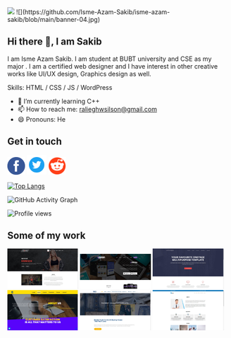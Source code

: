 
<img src="https://github.com/Isme-Azam-Sakib/isme-azam-sakib/blob/main/animation_500_l5xm2htm.gif" width="30%" margin-left="auto">
![](https://github.com/Isme-Azam-Sakib/isme-azam-sakib/blob/main/banner-04.jpg)

## Hi there 👋, I am Sakib 
I am Isme Azam Sakib. I am student at BUBT university and CSE as my major . I am a certified web designer and I have interest in other creative works like UI/UX design, Graphics design as well.




Skills: HTML / CSS / JS / WordPress

- 🌱 I’m currently learning C++ 
- 📫 How to reach me: ralieghwsilson@gmail.com 
- 😄 Pronouns: He 

## Get in touch
[<img src='https://github.com/Isme-Azam-Sakib/isme-azam-sakib/blob/main/facebook%20logo.png' alt='facebook' height='40'>](https://www.facebook.com/raliegh.wilson.7)
[<img src='https://github.com/Isme-Azam-Sakib/isme-azam-sakib/blob/main/twt.png' alt='twitter' height='45'>](https://twitter.com/sakib220916)
[<img src='https://github.com/Isme-Azam-Sakib/isme-azam-sakib/blob/main/reddit.png' alt='reddit' height='40'>](https://www.reddit.com/user/EmergencyHoneydew9)


[![Top Langs](https://github-readme-stats.vercel.app/api/top-langs/?username=isme-azam-sakib)](https://github.com/anuraghazra/github-readme-stats)

![GitHub Activity Graph](https://activity-graph.herokuapp.com/graph?username=isme-azam-sakib)  

![Profile views](https://gpvc.arturio.dev/isme-azam-sakib)  


## Some of my work

<a href="https://isme-azam-sakib.github.io/gymnasim/"><img src="https://github.com/Isme-Azam-Sakib/isme-azam-sakib/blob/main/gymnassium.jpg" width="32%"/></a>
<a href="https://isme-azam-sakib.github.io/appon/"><img src="https://github.com/Isme-Azam-Sakib/isme-azam-sakib/blob/main/appon.png" width="32%"/></a>
<a href="https://isme-azam-sakib.github.io/activebox/"><img src="https://github.com/Isme-Azam-Sakib/isme-azam-sakib/blob/main/activebox.jpg" width="32%"/></a>
<a href="http://uitbd.net/"><img src="https://github.com/Isme-Azam-Sakib/isme-azam-sakib/blob/main/uitbd.jpg" width="32%"/></a>
<a href="http://texnetbd.com/"><img src="https://github.com/Isme-Azam-Sakib/isme-azam-sakib/blob/main/texnet.jpg" width="32%"/></a>
<a href="https://isme-azam-sakib.github.io/beatles/"><img src="https://github.com/Isme-Azam-Sakib/isme-azam-sakib/blob/main/beatles.jpg" width="32%"/></a>
